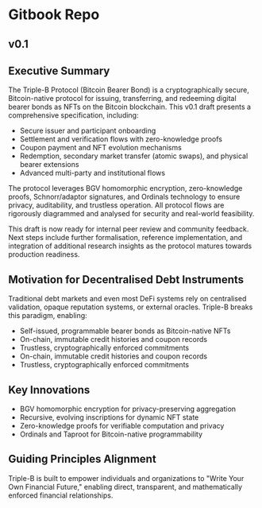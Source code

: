 # Gitbook Repo
## v0.1
## Executive Summary

The Triple-B Protocol (Bitcoin Bearer Bond) is a cryptographically secure, Bitcoin-native protocol for issuing, transferring, and redeeming digital bearer bonds as NFTs on the Bitcoin blockchain. This v0.1 draft presents a comprehensive specification, including:

- Secure issuer and participant onboarding
- Settlement and verification flows with zero-knowledge proofs
- Coupon payment and NFT evolution mechanisms
- Redemption, secondary market transfer (atomic swaps), and physical bearer extensions
- Advanced multi-party and institutional flows

The protocol leverages BGV homomorphic encryption, zero-knowledge proofs, Schnorr/adaptor signatures, and Ordinals technology to ensure privacy, auditability, and trustless operation. All protocol flows are rigorously diagrammed and analysed for security and real-world feasibility.

This draft is now ready for internal peer review and community feedback. Next steps include further formalisation, reference implementation, and integration of additional research insights as the protocol matures towards production readiness.

## Motivation for Decentralised Debt Instruments

Traditional debt markets and even most DeFi systems rely on centralised validation, opaque reputation systems, or external oracles. Triple-B breaks this paradigm, enabling:

- Self-issued, programmable bearer bonds as Bitcoin-native NFTs
- On-chain, immutable credit histories and coupon records
- Trustless, cryptographically enforced commitments
-   On-chain, immutable credit histories and coupon records
-   Trustless, cryptographically enforced commitments

## Key Innovations

-   BGV homomorphic encryption for privacy-preserving aggregation
-   Recursive, evolving inscriptions for dynamic NFT state
-   Zero-knowledge proofs for verifiable computation and privacy
-   Ordinals and Taproot for Bitcoin-native programmability

## Guiding Principles Alignment

Triple-B is built to empower individuals and organizations to "Write Your Own Financial Future," enabling direct, transparent, and mathematically enforced financial relationships.
